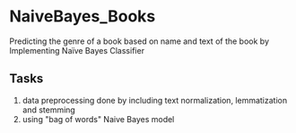 # NaiveBayes_Books
Predicting the genre of a book based on name and text of the book by Implementing Naïve Bayes Classifier

## Tasks
1. data preprocessing done by including text normalization, lemmatization and stemming
2. using "bag of words" Naive Bayes model
